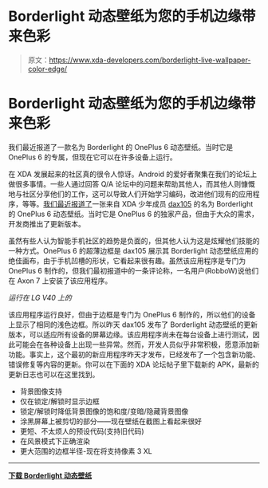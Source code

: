 # Borderlight 动态壁纸为您的手机边缘带来色彩

> 原文：<https://www.xda-developers.com/borderlight-live-wallpaper-color-edge/>

# Borderlight 动态壁纸为您的手机边缘带来色彩

我们最近报道了一款名为 Borderlight 的 OnePlus 6 动态壁纸。当时它是 OnePlus 6 的专属，但现在它可以在许多设备上运行。

在 XDA 发展起来的社区真的很令人惊讶。Android 的爱好者聚集在我们的论坛上做很多事情。一些人通过回答 Q/A 论坛中的问题来帮助其他人，而其他人则慷慨地与社区分享他们的工作，这可以导致人们开始学习编码，改进他们现有的应用程序，等等。[我们最近报道了](https://www.xda-developers.com/borderlight-live-wallpaper-colors-oneplus-6/)一张来自 XDA 少年成员 [dax105](https://forum.xda-developers.com/member.php?u=5666298) 的名为 Borderlight 的 OnePlus 6 动态壁纸。当时它是 OnePlus 6 的独家产品，但由于大众的需求，开发商推出了更新版本。

虽然有些人认为智能手机社区的趋势是负面的，但其他人认为这是炫耀他们技能的一种方式。OnePlus 6 的超薄边框是 dax105 展示其 Borderlight 动态壁纸应用的绝佳画布，由于手机凹槽的形状，它看起来很有趣。虽然该应用程序是专门为 OnePlus 6 制作的，但我们最初报道中的一条评论称，一名用户(RobboW)说他们在 Axon 7 上安装了该应用程序。

*运行在 LG V40 上的*

该应用程序运行良好，但由于边框是专门为 OnePlus 6 制作的，所以他们的设备上显示了相同的浅色边框。所以昨天 dax105 发布了 Borderlight 动态壁纸的更新版本，可以适应所有设备的屏幕边缘。该应用程序尚未在每台设备上进行测试，因此可能会在各种设备上出现一些异常。然而，开发人员似乎非常积极，愿意添加新功能。事实上，这个最初的新应用程序昨天才发布，已经发布了一个包含新功能、错误修复等内容的更新。你可以在下面的 XDA 论坛帖子里下载新的 APK，最新的更新日志也可以在这里找到。

*   背景图像支持
*   仅在锁定/解锁时显示边框
*   锁定/解锁时降低背景图像的饱和度/变暗/隐藏背景图像
*   涂黑屏幕上被剪切的部分——现在壁纸在截图上看起来很好
*   更短、不太烦人的预设代码(支持旧代码)
*   在风景模式下正确渲染
*   更大范围的边框半径-现在将支持像素 3 XL

* * *

[**下载 Borderlight 动态壁纸**](https://forum.xda-developers.com/android/apps-games/live-wallpaper-borderlight-edge-t3861174)